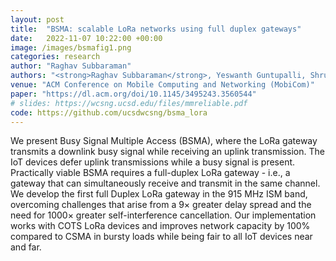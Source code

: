 ```yaml
---
layout: post
title:  "BSMA: scalable LoRa networks using full duplex gateways"
date:   2022-11-07 10:22:00 +00:00
image: /images/bsmafig1.png
categories: research
author: "Raghav Subbaraman"
authors: "<strong>Raghav Subbaraman</strong>, Yeswanth Guntupalli, Shruti Jain, Rohit Kumar, Krishna Chintalapudi, and Dinesh Bharadia"
venue: "ACM Conference on Mobile Computing and Networking (MobiCom)"
paper: "https://dl.acm.org/doi/10.1145/3495243.3560544"
# slides: https://wcsng.ucsd.edu/files/mmreliable.pdf
code: https://github.com/ucsdwcsng/bsma_lora
---
```

We present Busy Signal Multiple Access (BSMA), where the LoRa gateway transmits a downlink busy signal while receiving an uplink transmission. The IoT devices defer uplink transmissions while a busy signal is present. Practically viable BSMA requires a full-duplex LoRa gateway - i.e., a gateway that can simultaneously receive and transmit in the same channel. We develop the first full Duplex LoRa gateway in the 915 MHz ISM band, overcoming challenges that arise from a 9× greater delay spread and the need for 1000× greater self-interference cancellation. Our implementation works with COTS LoRa devices and improves network capacity by 100% compared to CSMA in bursty loads while being fair to all IoT devices near and far.